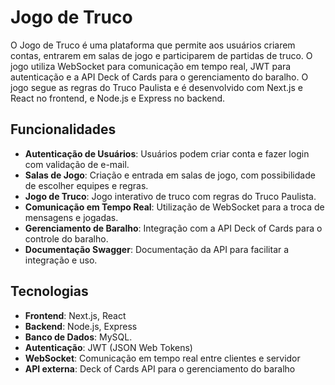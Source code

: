 # Jogo de Truco

O Jogo de Truco é uma plataforma que permite aos usuários criarem contas, entrarem em salas de jogo e participarem de partidas de truco. O jogo utiliza WebSocket para comunicação em tempo real, JWT para autenticação e a API Deck of Cards para o gerenciamento do baralho. O jogo segue as regras do Truco Paulista e é desenvolvido com Next.js e React no frontend, e Node.js e Express no backend.

## Funcionalidades

- **Autenticação de Usuários**: Usuários podem criar conta e fazer login com validação de e-mail.
- **Salas de Jogo**: Criação e entrada em salas de jogo, com possibilidade de escolher equipes e regras.
- **Jogo de Truco**: Jogo interativo de truco com regras do Truco Paulista.
- **Comunicação em Tempo Real**: Utilização de WebSocket para a troca de mensagens e jogadas.
- **Gerenciamento de Baralho**: Integração com a API Deck of Cards para o controle do baralho.
- **Documentação Swagger**: Documentação da API para facilitar a integração e uso.

## Tecnologias

- **Frontend**: Next.js, React
- **Backend**: Node.js, Express
- **Banco de Dados**: MySQL.
- **Autenticação**: JWT (JSON Web Tokens)
- **WebSocket**: Comunicação em tempo real entre clientes e servidor
- **API externa**: Deck of Cards API para o gerenciamento do baralho

